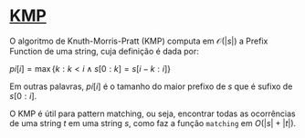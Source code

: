 # [KMP](kmp.cpp)

O algoritmo de Knuth-Morris-Pratt (KMP) computa em $\mathcal{O}(|s|)$ a Prefix Function de uma string, cuja definição é dada por:

$pi[i] = \max\{k: k < i \land s[0:k] = s[i-k:i]\}$

Em outras palavras, $pi[i]$ é o tamanho do maior prefixo de $s$ que é sufixo de $s[0:i]$.

O KMP é útil para pattern matching, ou seja, encontrar todas as ocorrências de uma string $t$ em uma string $s$, como faz a função `matching` em $O(|s| + |t|)$.